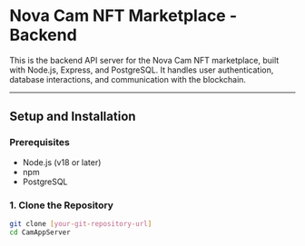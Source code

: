 # Nova Cam NFT Marketplace - Backend

This is the backend API server for the Nova Cam NFT marketplace, built with Node.js, Express, and PostgreSQL. It handles user authentication, database interactions, and communication with the blockchain.

---

## Setup and Installation

### Prerequisites
- Node.js (v18 or later)
- npm
- PostgreSQL

### 1. Clone the Repository
```bash
git clone [your-git-repository-url]
cd CamAppServer